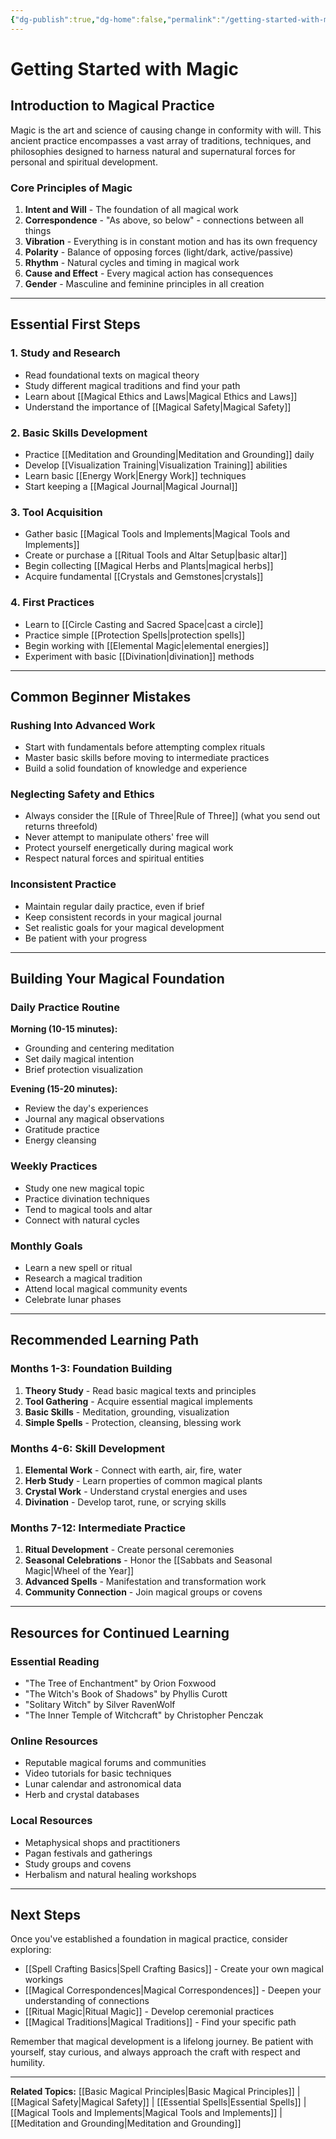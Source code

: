 ```yaml
---
{"dg-publish":true,"dg-home":false,"permalink":"/getting-started-with-magic/","dgPassFrontmatter":true}
---
```


# Getting Started with Magic

## Introduction to Magical Practice

Magic is the art and science of causing change in conformity with will. This ancient practice encompasses a vast array of traditions, techniques, and philosophies designed to harness natural and supernatural forces for personal and spiritual development.

### Core Principles of Magic

1. **Intent and Will** - The foundation of all magical work
2. **Correspondence** - "As above, so below" - connections between all things
3. **Vibration** - Everything is in constant motion and has its own frequency
4. **Polarity** - Balance of opposing forces (light/dark, active/passive)
5. **Rhythm** - Natural cycles and timing in magical work
6. **Cause and Effect** - Every magical action has consequences
7. **Gender** - Masculine and feminine principles in all creation

---

## Essential First Steps

### 1. Study and Research
- Read foundational texts on magical theory
- Study different magical traditions and find your path
- Learn about [[Magical Ethics and Laws|Magical Ethics and Laws]]
- Understand the importance of [[Magical Safety|Magical Safety]]

### 2. Basic Skills Development
- Practice [[Meditation and Grounding|Meditation and Grounding]] daily
- Develop [[Visualization Training|Visualization Training]] abilities
- Learn basic [[Energy Work|Energy Work]] techniques
- Start keeping a [[Magical Journal|Magical Journal]]

### 3. Tool Acquisition
- Gather basic [[Magical Tools and Implements|Magical Tools and Implements]]
- Create or purchase a [[Ritual Tools and Altar Setup|basic altar]]
- Begin collecting [[Magical Herbs and Plants|magical herbs]]
- Acquire fundamental [[Crystals and Gemstones|crystals]]

### 4. First Practices
- Learn to [[Circle Casting and Sacred Space|cast a circle]]
- Practice simple [[Protection Spells|protection spells]]
- Begin working with [[Elemental Magic|elemental energies]]
- Experiment with basic [[Divination|divination]] methods

---

## Common Beginner Mistakes

### Rushing Into Advanced Work
- Start with fundamentals before attempting complex rituals
- Master basic skills before moving to intermediate practices
- Build a solid foundation of knowledge and experience

### Neglecting Safety and Ethics
- Always consider the [[Rule of Three|Rule of Three]] (what you send out returns threefold)
- Never attempt to manipulate others' free will
- Protect yourself energetically during magical work
- Respect natural forces and spiritual entities

### Inconsistent Practice
- Maintain regular daily practice, even if brief
- Keep consistent records in your magical journal
- Set realistic goals for your magical development
- Be patient with your progress

---

## Building Your Magical Foundation

### Daily Practice Routine
**Morning (10-15 minutes):**
- Grounding and centering meditation
- Set daily magical intention
- Brief protection visualization

**Evening (15-20 minutes):**
- Review the day's experiences
- Journal any magical observations
- Gratitude practice
- Energy cleansing

### Weekly Practices
- Study one new magical topic
- Practice divination techniques
- Tend to magical tools and altar
- Connect with natural cycles

### Monthly Goals
- Learn a new spell or ritual
- Research a magical tradition
- Attend local magical community events
- Celebrate lunar phases

---

## Recommended Learning Path

### Months 1-3: Foundation Building
1. **Theory Study** - Read basic magical texts and principles
2. **Tool Gathering** - Acquire essential magical implements
3. **Basic Skills** - Meditation, grounding, visualization
4. **Simple Spells** - Protection, cleansing, blessing work

### Months 4-6: Skill Development
1. **Elemental Work** - Connect with earth, air, fire, water
2. **Herb Study** - Learn properties of common magical plants
3. **Crystal Work** - Understand crystal energies and uses
4. **Divination** - Develop tarot, rune, or scrying skills

### Months 7-12: Intermediate Practice
1. **Ritual Development** - Create personal ceremonies
2. **Seasonal Celebrations** - Honor the [[Sabbats and Seasonal Magic|Wheel of the Year]]
3. **Advanced Spells** - Manifestation and transformation work
4. **Community Connection** - Join magical groups or covens

---

## Resources for Continued Learning

### Essential Reading
- "The Tree of Enchantment" by Orion Foxwood
- "The Witch's Book of Shadows" by Phyllis Curott
- "Solitary Witch" by Silver RavenWolf
- "The Inner Temple of Witchcraft" by Christopher Penczak

### Online Resources
- Reputable magical forums and communities
- Video tutorials for basic techniques
- Lunar calendar and astronomical data
- Herb and crystal databases

### Local Resources
- Metaphysical shops and practitioners
- Pagan festivals and gatherings
- Study groups and covens
- Herbalism and natural healing workshops

---

## Next Steps

Once you've established a foundation in magical practice, consider exploring:

- [[Spell Crafting Basics|Spell Crafting Basics]] - Create your own magical workings
- [[Magical Correspondences|Magical Correspondences]] - Deepen your understanding of connections
- [[Ritual Magic|Ritual Magic]] - Develop ceremonial practices
- [[Magical Traditions|Magical Traditions]] - Find your specific path

Remember that magical development is a lifelong journey. Be patient with yourself, stay curious, and always approach the craft with respect and humility.

---

**Related Topics:** [[Basic Magical Principles|Basic Magical Principles]] | [[Magical Safety|Magical Safety]] | [[Essential Spells|Essential Spells]] | [[Magical Tools and Implements|Magical Tools and Implements]] | [[Meditation and Grounding|Meditation and Grounding]]